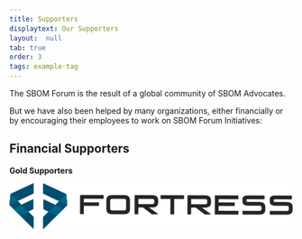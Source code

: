 ```yaml
---
title: Supporters
displaytext: Our Supporters
layout:  null
tab: true
order: 3
tags: example-tag
---
```


The SBOM Forum is the result of a global community of SBOM Advocates.

But we have also been helped by many organizations, either financially or by encouraging their employees to work on SBOM Forum Initiatives:

<link rel="stylesheet" href="assets/style.css">

## Financial Supporters

**Gold Supporters**

<div class="logo-cards">

   <div class="logo-card-container"><div class="logo-card"><div class="logo-card-body">
    <a href="https://www.fortressinfosec.com/"><img class="sbom-forum-supporter" src="assets/images/fortress.svg" alt="Fortress Information Security"></a>
  </div></div></div>

 </div>